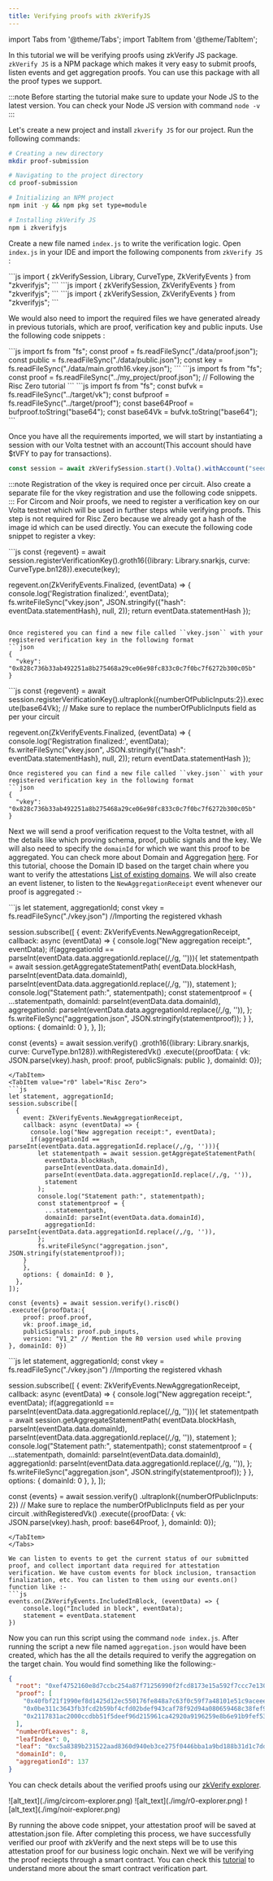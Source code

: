 ```yaml
---
title: Verifying proofs with zkVerifyJS
---
```


import Tabs from '@theme/Tabs';
import TabItem from '@theme/TabItem';

In this tutorial we will be verifying proofs using zkVerify JS package. ```zkVerify JS``` is a NPM package which makes it very easy to submit proofs, listen events and get aggregation proofs. You can use this package with all the proof types we support.

:::note
Before starting the tutorial make sure to update your Node JS to the latest version.
You can check your Node JS version with command ``node -v``
:::

Let's create a new project and install ```zkverify JS``` for our project. Run the following commands:
```bash
# Creating a new directory
mkdir proof-submission

# Navigating to the project directory
cd proof-submission

# Initializing an NPM project
npm init -y && npm pkg set type=module

# Installing zkVerify JS
npm i zkverifyjs
```

Create a new file named ```index.js``` to write the verification logic. Open ```index.js``` in your IDE and import the following components from ```zkVerify JS``` :

<Tabs groupId="import">
<TabItem value="circom" label="Circom">
```js
import { zkVerifySession, Library, CurveType, ZkVerifyEvents } from "zkverifyjs";
```
</TabItem>
<TabItem value="r0" label="Risc Zero">
```js
import { zkVerifySession, ZkVerifyEvents } from "zkverifyjs";
```
</TabItem>
<TabItem value="noir" label="Noir">
```js
import { zkVerifySession, ZkVerifyEvents } from "zkverifyjs";
```
</TabItem>
</Tabs>

We would also need to import the required files we have generated already in previous tutorials, which are proof, verification key and public inputs. Use the following code snippets :

<Tabs groupId="import-files">
<TabItem value="circom" label="Circom">
```js
import fs from "fs";
const proof = fs.readFileSync("./data/proof.json");
const public = fs.readFileSync("./data/public.json");
const key = fs.readFileSync("./data/main.groth16.vkey.json");
```
</TabItem>
<TabItem value="r0" label="Risc Zero">
```js
import fs from "fs";
const proof = fs.readFileSync("../my_project/proof.json"); // Following the Risc Zero tutorial
```
</TabItem>
<TabItem value="noir" label="Noir">
```js
import fs from "fs";
const bufvk = fs.readFileSync("../target/vk");
const bufproof = fs.readFileSync("../target/proof");
const base64Proof = bufproof.toString("base64");
const base64Vk = bufvk.toString("base64");
```
</TabItem>
</Tabs>

Once you have all the requirements imported, we will start by instantiating a session with our Volta testnet with an account(This account should have $tVFY to pay for transactions). 
```js
const session = await zkVerifySession.start().Volta().withAccount("seed-phrase")
```

:::note
Registration of the vkey is required once per circuit. Also create a separate file for the vkey registration and use the following code snippets.
:::
For Circom and Noir proofs, we need to register a verification key on our Volta testnet which will be used in further steps while verifying proofs. This step is not required for Risc Zero because we already got a hash of the image id which can be used directly. You can execute the following code snippet to register a vkey:

<Tabs groupId="register-vkey">
<TabItem value="circom" label="Circom">
```js
const {regevent} = await session.registerVerificationKey().groth16({library: Library.snarkjs, curve: CurveType.bn128}).execute(key);

regevent.on(ZkVerifyEvents.Finalized, (eventData) => {
    console.log('Registration finalized:', eventData);
    fs.writeFileSync("vkey.json", JSON.stringify({"hash": eventData.statementHash}, null, 2));
    return eventData.statementHash
});
```

Once registered you can find a new file called ``vkey.json`` with your registered verification key in the following format
```json
{
  "vkey": "0x828c736b33ab492251a8b275468a29ce06e98fc833c0c7f0bc7f6272b300c05b"
}
```

</TabItem>
<TabItem value="noir" label="Noir">
```js
const {regevent} = await session.registerVerificationKey().ultraplonk({numberOfPublicInputs:2}).execute(base64Vk); // Make sure to replace the numberOfPublicInputs field as per your circuit

regevent.on(ZkVerifyEvents.Finalized, (eventData) => {
    console.log('Registration finalized:', eventData);
    fs.writeFileSync("vkey.json", JSON.stringify({"hash": eventData.statementHash}, null, 2));
    return eventData.statementHash
});

```
Once registered you can find a new file called ``vkey.json`` with your registered verification key in the following format
```json
{
  "vkey": "0x828c736b33ab492251a8b275468a29ce06e98fc833c0c7f0bc7f6272b300c05b"
}
```
</TabItem>
</Tabs>

Next we will send a proof verification request to the Volta testnet, with all the details like which proving schema, proof, public signals and the key. We will also need to specify the ``domainId`` for which we want this proof to be aggregated. You can check more about Domain and Aggregation [here](../../architecture/04-proof-aggregation/01-overview.md). For this tutorial, choose the Domain ID based on the target chain where you want to verify the attestations [List of existing domains](../../architecture/04-proof-aggregation/05-domain-management.md). We will also create an event listener, to listen to the ``NewAggregationReceipt`` event whenever our proof is aggregated :- 

<Tabs groupId="proof-verification">
<TabItem value="groth16" label="Circom">
```js
let statement, aggregationId;
const vkey = fs.readFileSync("./vkey.json") //Importing the registered vkhash

session.subscribe([
  {
    event: ZkVerifyEvents.NewAggregationReceipt,
    callback: async (eventData) => {
      console.log("New aggregation receipt:", eventData);
      if(aggregationId == parseInt(eventData.data.aggregationId.replace(/,/g, ''))){
        let statementpath = await session.getAggregateStatementPath(
          eventData.blockHash,
          parseInt(eventData.data.domainId),
          parseInt(eventData.data.aggregationId.replace(/,/g, '')),
          statement
        );
        console.log("Statement path:", statementpath);
        const statementproof = {
          ...statementpath,
          domainId: parseInt(eventData.data.domainId),
          aggregationId: parseInt(eventData.data.aggregationId.replace(/,/g, '')),
        };
        fs.writeFileSync("aggregation.json", JSON.stringify(statementproof));
    }
    },
    options: { domainId: 0 },
  },
]);

const {events} = await session.verify()
.groth16({library: Library.snarkjs, curve: CurveType.bn128}).withRegisteredVk()
.execute({proofData: {
    vk: JSON.parse(vkey).hash,
    proof: proof,
    publicSignals: public
}, domainId: 0});
```
</TabItem>
<TabItem value="r0" label="Risc Zero">
```js
let statement, aggregationId;
session.subscribe([
  {
    event: ZkVerifyEvents.NewAggregationReceipt,
    callback: async (eventData) => {
      console.log("New aggregation receipt:", eventData);
      if(aggregationId == parseInt(eventData.data.aggregationId.replace(/,/g, ''))){
        let statementpath = await session.getAggregateStatementPath(
          eventData.blockHash,
          parseInt(eventData.data.domainId),
          parseInt(eventData.data.aggregationId.replace(/,/g, '')),
          statement
        );
        console.log("Statement path:", statementpath);
        const statementproof = {
          ...statementpath,
          domainId: parseInt(eventData.data.domainId),
          aggregationId: parseInt(eventData.data.aggregationId.replace(/,/g, '')),
        };
        fs.writeFileSync("aggregation.json", JSON.stringify(statementproof));
    }
    },
    options: { domainId: 0 },
  },
]);

const {events} = await session.verify().risc0()
.execute({proofData:{
    proof: proof.proof,
    vk: proof.image_id,
    publicSignals: proof.pub_inputs,
    version: "V1_2" // Mention the R0 version used while proving
}, domainId: 0})
```
</TabItem>
<TabItem value="noir" label="Noir">
```js
let statement, aggregationId;
const vkey = fs.readFileSync("./vkey.json") //Importing the registered vkhash

session.subscribe([
  {
    event: ZkVerifyEvents.NewAggregationReceipt,
    callback: async (eventData) => {
      console.log("New aggregation receipt:", eventData);
      if(aggregationId == parseInt(eventData.data.aggregationId.replace(/,/g, ''))){
        let statementpath = await session.getAggregateStatementPath(
          eventData.blockHash,
          parseInt(eventData.data.domainId),
          parseInt(eventData.data.aggregationId.replace(/,/g, '')),
          statement
        );
        console.log("Statement path:", statementpath);
        const statementproof = {
          ...statementpath,
          domainId: parseInt(eventData.data.domainId),
          aggregationId: parseInt(eventData.data.aggregationId.replace(/,/g, '')),
        };
        fs.writeFileSync("aggregation.json", JSON.stringify(statementproof));
    }
    },
    options: { domainId: 0 },
  },
]);

const {events} = await session.verify()
    .ultraplonk({numberOfPublicInputs: 2}) // Make sure to replace the numberOfPublicInputs field as per your circuit 
    .withRegisteredVk()
    .execute({proofData: {
        vk: JSON.parse(vkey).hash,
        proof: base64Proof,
    }, domainId: 0});
```
</TabItem>
</Tabs>

We can listen to events to get the current status of our submitted proof, and collect important data required for attestation verification. We have custom events for block inclusion, transaction finalization, etc. You can listen to them using our events.on() function like :- 
```js
events.on(ZkVerifyEvents.IncludedInBlock, (eventData) => {
    console.log("Included in block", eventData);
    statement = eventData.statement
})
```

Now you can run this script using the command ``node index.js``. After running the script a new file named ``aggregation.json`` would have been created, which has the all the details required to verify the aggregation on the target chain. You would find something like the following:-
```json
{
  "root": "0xef4752160e8d7ccbc254a87f71256990f2fcd8173e15a592f7ccc7e130aa5ab0",
  "proof": [
    "0x40fbf21f1990ef8d1425d12ec550176fe848a7c63f0c59f7a48101e51c9aceee",
    "0x0be311c3643fb3fcd2b59bf4cfd02bdef943caf78f92d94a080659468c38fef9",
    "0x2117831ac2000ccdbb51f5deef96d215961ca42920a9196259e8b6e91b9fef53"
  ],
  "numberOfLeaves": 8,
  "leafIndex": 0,
  "leaf": "0xc5a8389b231522aad8360d940eb3ce275f0446bba1a9bd188b31d1c7dd37f136",
  "domainId": 0,
  "aggregationId": 137
}

```

You can check details about the verified proofs using our [zkVerify explorer](https://zkverify-testnet.subscan.io/).

<Tabs groupId="explorer">
<TabItem value="circom" label="Circom">
![alt_text](./img/circom-explorer.png)
</TabItem>
<TabItem value="r0" label="Risc Zero">
![alt_text](./img/r0-explorer.png)
</TabItem>
<TabItem value="noir" label="Noir">
![alt_text](./img/noir-explorer.png)
</TabItem>
</Tabs>

By running the above code snippet, your attestation proof will be saved at attestation.json file. After completing this process, we have successfully verified our proof with zkVerify and the next steps will be to use this attestation proof for our business logic onchain. Next we will be verifying the proof reciepts through a smart contract. You can check this [tutorial](./08-smart-contract.md) to understand more about the smart contract verification part.


